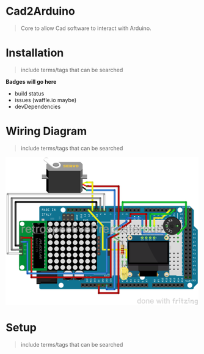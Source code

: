 # Cad2Arduino
> Core to allow Cad software to interact with Arduino.
# Installation

> include terms/tags that can be searched

**Badges will go here**

- build status
- issues (waffle.io maybe)
- devDependencies

# Wiring Diagram

> include terms/tags that can be searched

![alt text](https://raw.githubusercontent.com/retrospectivePreposterous/Arduino-Cad2Arduino/master/Autocad2Arduino-WiringDiagram.png?token=AOV45TLNEI6UQKWMJYSOGIC647LT4)

# Setup

> include terms/tags that can be searched
